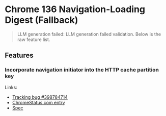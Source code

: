 # Chrome 136 Navigation-Loading Digest (Fallback)
> LLM generation failed: LLM generation failed validation. Below is the raw feature list.

## Features

### Incorporate navigation initiator into the HTTP cache partition key
Links:
- [Tracking bug #398784714](https://bugs.chromium.org/p/chromium/issues/detail?id=398784714)
- [ChromeStatus.com entry](https://chromestatus.com/feature/5108419906535424)
- [Spec](https://httpwg.org/specs/rfc9110.html#caching)